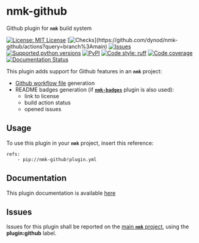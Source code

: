 # nmk-github
Github plugin for **`nmk`** build system

<!-- NMK-BADGES-BEGIN -->
[![License: MIT License](https://img.shields.io/github/license/dynod/nmk-github)](https://github.com/dynod/nmk-github/blob/main/LICENSE)
[![Checks](https://img.shields.io/github/actions/workflow/status/dynod/nmk-github/build.yml?branch=main&label=build%20%26%20u.t.)](https://github.com/dynod/nmk-github/actions?query=branch%3Amain)
[![Issues](https://img.shields.io/github/issues-search/dynod/nmk?label=issues&query=is%3Aopen+is%3Aissue+label%3Aplugin%3Agithub)](https://github.com/dynod/nmk/issues?q=is%3Aopen+is%3Aissue+label%3Aplugin%3Agithub)
[![Supported python versions](https://img.shields.io/badge/python-3.9%20--%203.13-blue)](https://www.python.org/)
[![PyPI](https://img.shields.io/pypi/v/nmk-github)](https://pypi.org/project/nmk-github/)
[![Code style: ruff](https://img.shields.io/badge/code%20style-ruff-000000.svg)](https://astral.sh/ruff)
[![Code coverage](https://img.shields.io/codecov/c/github/dynod/nmk-github)](https://app.codecov.io/gh/dynod/nmk-github)
[![Documentation Status](https://readthedocs.org/projects/nmk-github/badge/?version=stable)](https://nmk-github.readthedocs.io/)
<!-- NMK-BADGES-END -->

This plugin adds support for Github features in an **`nmk`** project:
* [Github workflow file](https://docs.github.com/en/actions/using-workflows/workflow-syntax-for-github-actions) generation
* README badges generation (if [**`nmk-badges`**](https://github.com/dynod/nmk-badges) plugin is also used):
  * link to license
  * build action status
  * opened issues

## Usage

To use this plugin in your **`nmk`** project, insert this reference:
```
refs:
    - pip://nmk-github!plugin.yml
```

## Documentation

This plugin documentation is available [here](https://nmk-github.readthedocs.io/)

## Issues

Issues for this plugin shall be reported on the [main  **`nmk`** project](https://github.com/dynod/nmk/issues), using the **plugin:github** label.
